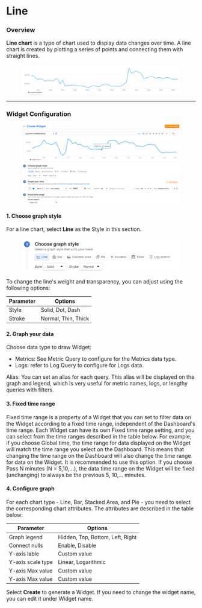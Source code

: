 # Line

### Overview

**Line chart** is a type of chart used to display data changes over time. A line chart is created by plotting a series of points and connecting them with straight lines.

<figure><img src="../../../../.gitbook/assets/image (55) (1).png" alt=""><figcaption></figcaption></figure>

***

### Widget Configuration

<figure><img src="../../../../.gitbook/assets/image (56) (1).png" alt=""><figcaption></figcaption></figure>

#### 1. Choose graph style

For a line chart, select **Line** as the Style in this section.

<figure><img src="../../../../.gitbook/assets/image (57).png" alt=""><figcaption></figcaption></figure>

To change the line's weight and transparency, you can adjust using the following options:

| **Parameter** | **Options**         |
| ------------- | ------------------- |
| Style         | Solid, Dot, Dash    |
| Stroke        | Normal, Thin, Thick |

#### 2. Graph your data

Choose data type to draw Widget:

* Metrics: See Metric Query to configure for the Metrics data type.
* Logs: refer to Log Query to configure for Logs data.

Alias: You can set an alias for each query. This alias will be displayed on the graph and legend, which is very useful for metric names, logs, or lengthy queries with filters.

#### 3. Fixed time range

Fixed time range is a property of a Widget that you can set to filter data on the Widget according to a fixed time range, independent of the Dashboard's time range. Each Widget can have its own Fixed time range setting, and you can select from the time ranges described in the table below. For example, if you choose Global time, the time range for data displayed on the Widget will match the time range you select on the Dashboard. This means that changing the time range on the Dashboard will also change the time range for data on the Widget. It is recommended to use this option. If you choose Pass N minutes (N = 5,10,...), the data time range on the Widget will be fixed (unchanging) to always be the previous 5, 10,... minutes.

#### 4. Configure graph

For each chart type - Line, Bar, Stacked Area, and Pie - you need to select the corresponding chart attributes. The attributes are described in the table below:

| **Parameter**     | **Options**                      |
| ----------------- | -------------------------------- |
| Graph legend      | Hidden, Top, Bottom, Left, Right |
| Connect nulls     | Enable, Disable                  |
| Y-axis lable      | Custom value                     |
| Y-axis scale type | Linear, Logarithmic              |
| Y-axis Max value  | Custom value                     |
| Y-axis Max value  | Custom value                     |

Select **Create** to generate a Widget. If you need to change the widget name, you can edit it under Widget name.
